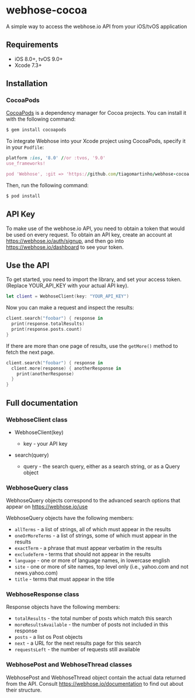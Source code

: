 # webhose-cocoa
A simple way to access the webhose.io API from your iOS/tvOS application

## Requirements

- iOS 8.0+, tvOS 9.0+
- Xcode 7.3+

## Installation

### CocoaPods

[CocoaPods](http://cocoapods.org) is a dependency manager for Cocoa projects. You can install it with the following command:

```bash
$ gem install cocoapods
```

To integrate Webhose into your Xcode project using CocoaPods, specify it in your `Podfile`:

```ruby
platform :ios, '8.0' //or :tvos, '9.0'
use_frameworks!

pod 'Webhose', :git => 'https://github.com/tiagomartinho/webhose-cocoa'
```

Then, run the following command:

```bash
$ pod install
```

## API Key

To make use of the webhose.io API, you need to obtain a token that would be
used on every request. To obtain an API key, create an account at
https://webhose.io/auth/signup, and then go into
https://webhose.io/dashboard to see your token.

## Use the API

To get started, you need to import the library, and set your access token.
(Replace YOUR_API_KEY with your actual API key).

```swift
let client = WebhoseClient(key: "YOUR_API_KEY")
```

Now you can make a request and inspect the results:

```swift
client.search("foobar") { response in
  print(response.totalResults)
  print(response.posts.count)
}
```

If there are more than one page of results, use the `getMore()` method to
fetch the next page.

```swift
client.search("foobar") { response in
  client.more(response) { anotherResponse in
    print(anotherResponse)
  }
}
```

## Full documentation

### WebhoseClient class

* WebhoseClient(key)

  * key - your API key

* search(query)

  * query - the search query, either as a search string, or as a Query object

### WebhoseQuery class

WebhoseQuery objects correspond to the advanced search options that appear on https://webhose.io/use

WebhoseQuery objects have the following members:

* ``allTerms`` - a list of strings, all of which must appear in the results
* ``oneOrMoreTerms`` - a list of strings, some of which must appear in the results
* ``exactTerm`` - a phrase that must appear verbatim in the results
* ``excludeTerm`` - terms that should not appear in the results
* ``language`` - one or more of language names, in lowercase english
* ``site`` - one or more of site names, top level only (i.e., yahoo.com and not news.yahoo.com)
* ``title`` - terms that must appear in the title

### WebhoseResponse class

Response objects have the following members:

* ``totalResults`` - the total number of posts which match this search
* ``moreResultsAvailable`` - the number of posts not included in this response
* ``posts`` - a list os Post objects
* ``next`` - a URL for the next results page for this search
* ``requestsLeft`` - the number of requests still available

### WebhosePost and WebhoseThread classes

WebhosePost and WebhoseThread object contain the actual data returned from the
API. Consult https://webhose.io/documentation to find out about their structure.
